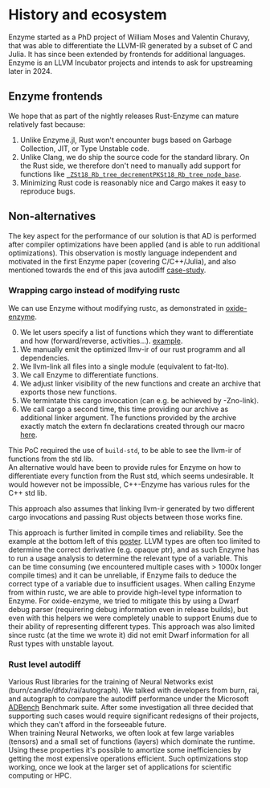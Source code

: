 # History and ecosystem

Enzyme started as a PhD project of William Moses and Valentin Churavy, that was able to differentiate the LLVM-IR generated by a subset of C and Julia. It has since been extended by frontends for additional languages. Enzyme is an LLVM Incubator projects and intends to ask for upstreaming later in 2024.

## Enzyme frontends

We hope that as part of the nightly releases Rust-Enzyme can mature relatively fast because:

1) Unlike Enzyme.jl, Rust won't encounter bugs based on Garbage Collection, JIT, or Type Unstable code.
2) Unlike Clang, we do ship the source code for the standard library. On the Rust side, we therefore don't need to manually add support for functions like [`_ZSt18_Rb_tree_decrementPKSt18_Rb_tree_node_base`](https://github.com/EnzymeAD/Enzyme/pull/764/files#diff-33703e707eb3c80e460e135bec72264fd2380201070a2959c6755bb26c72a504R190).
3) Minimizing Rust code is reasonably nice and Cargo makes it easy to reproduce bugs.


## Non-alternatives

The key aspect for the performance of our solution is that AD is performed after compiler optimizations have been applied 
(and is able to run additional optimizations). This observation is mostly language independent and motivated in the 
first Enzyme paper (covering C/C++/Julia), and also mentioned towards the end of this java autodiff [case-study](https://github.com/openjdk/babylon-docs/blob/master/site/articles/auto-diff.md).  

### Wrapping cargo instead of modifying rustc

We can use Enzyme without modifying rustc, as demonstrated in [oxide-enzyme](https://github.com/enzymeAD/oxide-enzyme). 

0) We let users specify a list of functions which they want to differentiate and how (forward/reverse, activities...). [example](https://github.com/EnzymeAD/oxide-enzyme/blob/main/example/rev/build.rs).
1) We manually emit the optimized llmv-ir of our rust programm and all dependencies.
2) We llvm-link all files into a single module (equivalent to fat-lto). 
3) We call Enzyme to differentiate functions. 
4) We adjust linker visibility of the new functions and create an archive that exports those new functions.
5) We termintate this cargo invocation (can e.g. be achieved by -Zno-link).
6) We call cargo a second time, this time providing our archive as additional linker argument. The functions provided by the archive exactly match the extern fn declarations created through our macro [here](https://github.com/EnzymeAD/oxide-enzyme/blob/main/example/rev/src/main.rs).

This PoC required the use of `build-std`, to be able to see the llvm-ir of functions from the std lib.  
An alternative would have been to provide rules for Enzyme on how to differentiate every function from the Rust std, which seems undesirable. It would however not be impossible, C++-Enzyme has various rules for the C++ std lib. 

This approach also assumes that linking llvm-ir generated by two different cargo invocations and passing Rust objects between those works fine.  

This approach is further limited in compile times and reliability. See the example at the bottom left of this [poster](https://c.wsmoses.com/posters/Enzyme-llvmdev.pdf). LLVM types are often too limited to determine the correct derivative (e.g. opaque ptr), 
and as such Enzyme has to run a usage analysis to determine the relevant type of a variable. This can be time consuming 
(we encountered multiple cases with > 1000x longer compile times) and it can be unreliable, if Enzyme fails to deduce the correct type 
of a variable due to insufficient usages. When calling Enzyme from within rustc, we are able to provide high-level type information to Enzyme.
For oxide-enzyme, we tried to mitigate this by using a Dwarf debug parser (requirering debug information even in release builds), but even with this helpers we were completely unable to support Enums due to their ability of representing different types. This approach was also limited since rustc (at the time we wrote it) did not emit Dwarf information for all Rust types with unstable layout.

### Rust level autodiff 
Various Rust libraries for the training of Neural Networks exist (burn/candle/dfdx/rai/autograph).
We talked with developers from burn, rai, and autograph to compare the autodiff performance under the Microsoft [ADBench](https://github.com/microsoft/ADBench/) Benchmark suite. After some investigation all three decided that supporting such cases would require significant redesigns of their projects, which they can't afford in the forseeable future.  
When training Neural Networks, we often look at few large variables (tensors) and a small set of functions (layers) which dominate the runtime. Using these properties it's possible to amortize some inefficiencies by getting the most expensive operations efficient. Such optimizations stop working, once we look at the larger set of applications for scientific computing or HPC.
